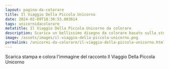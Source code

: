 ```yaml
---
layout: pagina-da-colorare
title: Il Viaggio Della Piccola Unicorno
date: 2024-02-09T18:30:53.003014
tags: unicornidacolorare
metatitle: Il Viaggio Della Piccola Unicorno da colorare
description: Scarica un bellissimo disegno da colorare basato sulla storia Il Viaggio Della Piccola Unicorno
image: /assets/images/il-viaggio-della-piccola-unicorno.png
permalink: /unicorni-da-colorare/il-viaggio-della-piccola-unicorno.html
---
```

Scarica stampa e colora l'immagine del racconto Il Viaggio Della Piccola Unicorno
